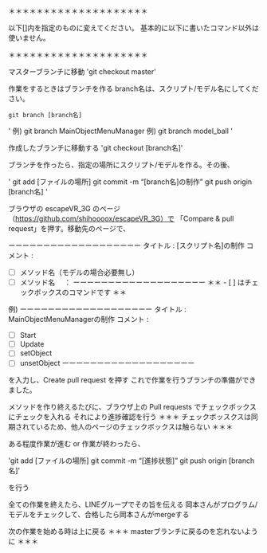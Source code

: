 ＊＊＊＊＊＊＊＊＊＊＊＊＊＊＊＊＊＊＊＊

以下[]内を指定のものに変えてください。
基本的に以下に書いたコマンド以外は使いません。

＊＊＊＊＊＊＊＊＊＊＊＊＊＊＊＊＊＊＊＊

マスターブランチに移動
'git checkout master'

作業をするときはブランチを作る
branch名は、スクリプト/モデル名にしてください。

    git branch [branch名]

'
例) git branch MainObjectMenuManager
例) git branch model_ball
'

作成したブランチに移動する
'git checkout [branch名]'

ブランチを作ったら、指定の場所にスクリプト/モデルを作る。その後、

'
git add [ファイルの場所]
git commit -m “[branch名]の制作”
git push origin [branch名]
'

ブラウザの escapeVR_3G のページ（https://github.com/shihoooox/escapeVR_3G）で
「Compare & pull request」を押す。移動先のページで、

ーーーーーーーーーーーーーーーーーーー
タイトル : [スクリプト名]の制作
コメント : 
- [ ] メソッド名（モデルの場合必要無し）
- [ ] メソッド名
	　：
ーーーーーーーーーーーーーーーーーーー 
＊＊ - [ ] はチェックボックスのコマンドです ＊＊

例)
ーーーーーーーーーーーーーーーーーーー
タイトル : MainObjectMenuManagerの制作
コメント : 
- [ ] Start
- [ ] Update
- [ ] setObject
- [ ] unsetObject
ーーーーーーーーーーーーーーーーーーー 

を入力し、Create pull request を押す
これで作業を行うブランチの準備ができました。

メソッドを作り終えるたびに、ブラウザ上の Pull requests でチェックボックスにチェックを入れる
それにより進捗確認を行う
＊＊＊ チェックボッスクスは同期されているため、他人のページのチェックボックスは触らない ＊＊＊

ある程度作業が進む or 作業が終わったら、

'git add [ファイルの場所]
git commit -m “[進捗状態]”
git push origin [branch名]'

を行う

全ての作業を終えたら、LINEグループでその旨を伝える
岡本さんがプログラム/モデルをチェックして、合格したら岡本さんがmergeする

次の作業を始める時は上に戻る
＊＊＊ masterブランチに戻るのを忘れないように ＊＊＊